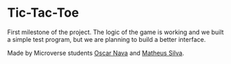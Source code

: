 # Tic-Tac-Toe
First milestone of the project. The logic of the game is working and we built a simple test program, but we are planning to build a better interface.

Made by Microverse students [Oscar Nava](https://github.com/oscarnava) and [Matheus Silva](https://github.com/matheus-fls).
